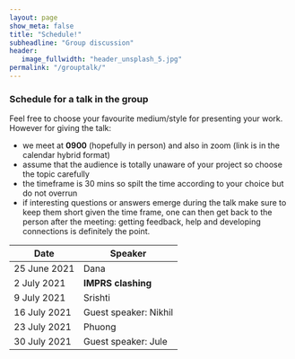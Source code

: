 ```yaml
---
layout: page
show_meta: false
title: "Schedule!"
subheadline: "Group discussion"
header:
   image_fullwidth: "header_unsplash_5.jpg"
permalink: "/grouptalk/"
---
```


### Schedule for a talk in the group

Feel free to choose your favourite medium/style for presenting your work.
However for giving the talk:

- we meet at **0900** (hopefully in person) and also in zoom (link is in the calendar hybrid format)
- assume that the audience is totally unaware of your project so choose the topic carefully
- the timeframe is 30 mins so spilt the time according to your choice but do not overrun
- if interesting questions or answers emerge during the talk make sure to keep them short given the time frame, one can then get back to the person after the meeting: getting feedback, help and developing connections is definitely the point.



| Date      | Speaker |
| ----------- | ----------- |
| 25 June 2021      | Dana       |
| 2 July 2021   |    **IMPRS clashing**     |
| 9 July 2021   |    Srishti     |
| 16 July 2021   |    Guest speaker: Nikhil     |
| 23 July 2021   |    Phuong     |
| 30 July 2021   |    Guest speaker: Jule     |